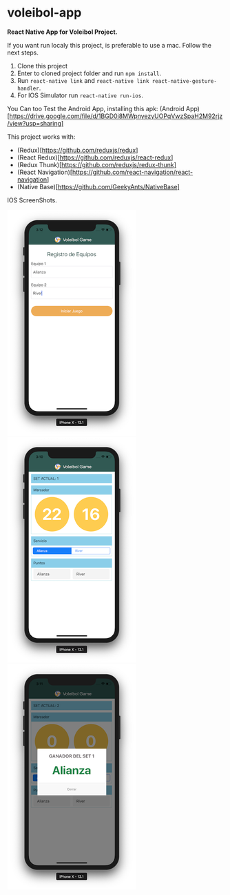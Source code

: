 # voleibol-app
**React Native App for Voleibol Project.**

If you want run localy this project, is preferable to use a mac. Follow the next steps.

1. Clone this project
2. Enter to cloned project folder and run `npm install`.
3. Run `react-native link` and `react-native link react-native-gesture-handler`.
4. For IOS Simulator run `react-native run-ios`.

You Can too Test the Android App, installing this apk: (Android App)[https://drive.google.com/file/d/1BGD0i8MWpnyezyUOPqVwzSpaH2M92rjz/view?usp=sharing]

This project works with:
* (Redux)[https://github.com/reduxjs/redux]
* (React Redux)[https://github.com/reduxjs/react-redux]
* (Redux Thunk)[https://github.com/reduxjs/redux-thunk]
* (React Navigation)[https://github.com/react-navigation/react-navigation]
* (Native Base)[https://github.com/GeekyAnts/NativeBase]

IOS ScreenShots.


![](src/assets/screenshots/team_register.png)
![](src/assets/screenshots/match.png)
![](src/assets/screenshots/set_winner.png)

